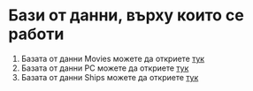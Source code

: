 # Бази от данни, върху които се работи

1. Базата от данни Movies можете да откриете [тук](Movies-MSSQL.sql)
2. Базата от данни PC можете да откриете [тук](PC-MSSQL.sql)
3. Базата от данни Ships можете да откриете [тук](Ships-MSSQL.sql)
